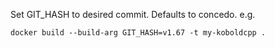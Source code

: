 Set GIT_HASH to desired commit. Defaults to concedo. e.g.

    docker build --build-arg GIT_HASH=v1.67 -t my-koboldcpp .
